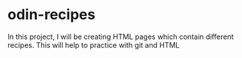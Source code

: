 # odin-recipes

In this project, I will be creating HTML pages which contain different recipes. This will help to practice with git and HTML

